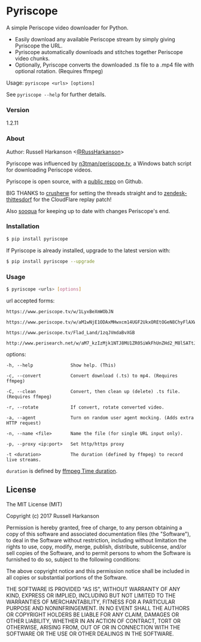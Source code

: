 # Pyriscope

A simple Periscope video downloader for Python.

* Easily download any available Periscope stream by simply giving Pyriscope the URL.
* Pyriscope automatically downloads and stitches together Periscope video chunks.
* Optionally, Pyriscope converts the downloaded .ts file to a .mp4 file with optional rotation. (Requires ffmpeg)

Usage:
    `pyriscope <urls> [options]`

See `pyriscope --help` for further details.

### Version
1.2.11

### About

Author: Russell Harkanson <[@RussHarkanson]>

Pyriscope was influenced by [n3tman/periscope.tv], a Windows batch script for downloading Periscope videos.

Pyriscope is open source, with a [public repo][git-repo-url] on Github.

BIG THANKS to [crusherw] for setting the threads straight and to [zendesk-thittesdorf] for the CloudFlare replay patch!

Also [sooqua] for keeping up to date with changes Periscope's end.

### Installation

```sh
$ pip install pyriscope
```

If Pyriscope is already installed, upgrade to the latest version with:

```sh
$ pip install pyriscope --upgrade
```

### Usage

```sh
$ pyriscope <urls> [options]
```

url accepted forms:

    https://www.periscope.tv/w/1LyxBeXmWObJN

    https://www.periscope.tv/w/aM1wNjE1ODAxMHwxcm14UGF2UkxOREtOGeN8ChyFlAXW4ihB_3NA9h3UysetWhz5G8WQdi7dsro=

    https://www.periscope.tv/Flad_Land/1zqJVmdaBvXGB

    http://www.perisearch.net/w/aM7_kzIzMjk1NTJ8MU1ZR05iWkFhUnZHd2_M8lSATtJLmbT0wvem7Ml6TTJgRS4_ReuSeQNGN73z


options:

    -h, --help              Show help. (This)

    -c, --convert           Convert download (.ts) to mp4. (Requires ffmpeg)

    -C, --clean             Convert, then clean up (delete) .ts file. (Requires ffmpeg)

    -r, --rotate            If convert, rotate converted video.

    -a, --agent             Turn on random user agent mocking. (Adds extra HTTP request)

    -n, --name <file>       Name the file (for single URL input only).
    
    -p, --proxy <ip:port>   Set http/https proxy
    
    -t <duration>           The duration (defined by ffmpeg) to record live streams.
  

`duration` is defined by [ffmpeg Time duration].


License
----

The MIT License (MIT)

Copyright (c) 2017 Russell Harkanson

Permission is hereby granted, free of charge, to any person obtaining a copy
of this software and associated documentation files (the "Software"), to deal
in the Software without restriction, including without limitation the rights
to use, copy, modify, merge, publish, distribute, sublicense, and/or sell
copies of the Software, and to permit persons to whom the Software is
furnished to do so, subject to the following conditions:

The above copyright notice and this permission notice shall be included in
all copies or substantial portions of the Software.

THE SOFTWARE IS PROVIDED "AS IS", WITHOUT WARRANTY OF ANY KIND, EXPRESS OR
IMPLIED, INCLUDING BUT NOT LIMITED TO THE WARRANTIES OF MERCHANTABILITY,
FITNESS FOR A PARTICULAR PURPOSE AND NONINFRINGEMENT. IN NO EVENT SHALL THE
AUTHORS OR COPYRIGHT HOLDERS BE LIABLE FOR ANY CLAIM, DAMAGES OR OTHER
LIABILITY, WHETHER IN AN ACTION OF CONTRACT, TORT OR OTHERWISE, ARISING FROM,
OUT OF OR IN CONNECTION WITH THE SOFTWARE OR THE USE OR OTHER DEALINGS IN
THE SOFTWARE.

[//]: # (Ref links)

   [n3tman/periscope.tv]: <https://github.com/n3tman/periscope.tv>
   [git-repo-url]: <https://github.com/rharkanson/pyriscope>
   [@RussHarkanson]: <http://twitter.com/RussHarkanson>
   [ffmpeg]: <https://www.ffmpeg.org/>
   [ffmpeg Time duration]: <https://www.ffmpeg.org/ffmpeg-utils.html#time-duration-syntax>
   [crusherw]: <https://github.com/crusherw>
   [zendesk-thittesdorf]: <https://github.com/zendesk-thittesdorf>
   [sooqua]: <https://github.com/sooqua>
